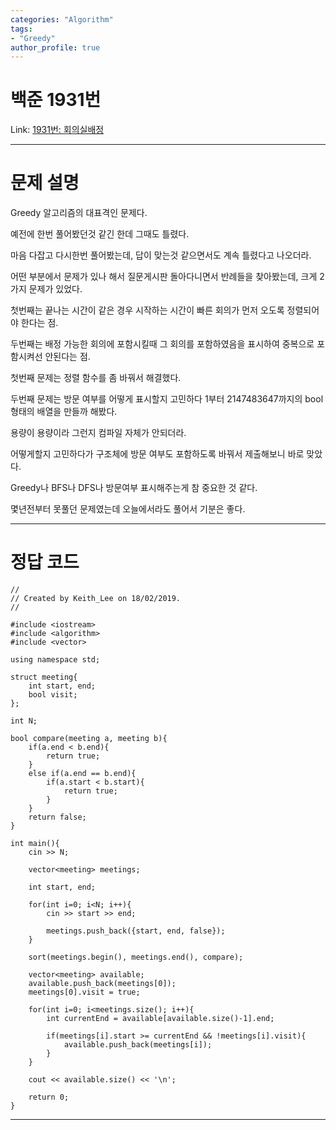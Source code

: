 ```yaml
---
categories: "Algorithm"
tags: 
- "Greedy"
author_profile: true
---
```

# 백준 1931번
Link: [1931번: 회의실배정][BOJLink]

[BOJLink]: https://www.acmicpc.net/problem/1931
<hr/>

# 문제 설명
Greedy 알고리즘의 대표격인 문제다.

예전에 한번 풀어봤던것 같긴 한데 그때도 틀렸다.

마음 다잡고 다시한번 풀어봤는데, 답이 맞는것 같으면서도 계속 틀렸다고 나오더라.

어떤 부분에서 문제가 있나 해서 질문게시판 돌아다니면서 반례들을 찾아봤는데, 크게 2가지 문제가 있었다.

첫번째는 끝나는 시간이 같은 경우 시작하는 시간이 빠른 회의가 먼저 오도록 정렬되어야 한다는 점.

두번째는 배정 가능한 회의에 포함시킬때 그 회의를 포함하였음을 표시하여 중복으로 포함시켜선 안된다는 점.

첫번째 문제는 정렬 함수를 좀 바꿔서 해결했다.

두번째 문제는 방문 여부를 어떻게 표시할지 고민하다 1부터 2147483647까지의 bool형태의 배열을 만들까 해봤다.

용량이 용량이라 그런지 컴파일 자체가 안되더라.

어떻게할지 고민하다가 구조체에 방문 여부도 포함하도록 바꿔서 제출해보니 바로 맞았다.

Greedy나 BFS나 DFS나 방문여부 표시해주는게 참 중요한 것 같다.

몇년전부터 못풀던 문제였는데 오늘에서라도 풀어서 기분은 좋다.
<hr/>

# 정답 코드
```
//
// Created by Keith_Lee on 18/02/2019.
//

#include <iostream>
#include <algorithm>
#include <vector>

using namespace std;

struct meeting{
    int start, end;
    bool visit;
};

int N;

bool compare(meeting a, meeting b){
    if(a.end < b.end){
        return true;
    }
    else if(a.end == b.end){
        if(a.start < b.start){
            return true;
        }
    }
    return false;
}

int main(){
    cin >> N;

    vector<meeting> meetings;

    int start, end;

    for(int i=0; i<N; i++){
        cin >> start >> end;

        meetings.push_back({start, end, false});
    }

    sort(meetings.begin(), meetings.end(), compare);

    vector<meeting> available;
    available.push_back(meetings[0]);
    meetings[0].visit = true;

    for(int i=0; i<meetings.size(); i++){
        int currentEnd = available[available.size()-1].end;

        if(meetings[i].start >= currentEnd && !meetings[i].visit){
            available.push_back(meetings[i]);
        }
    }

    cout << available.size() << '\n';

    return 0;
}
```
<hr/>